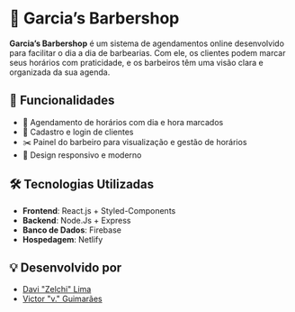 # 💈 Garcia’s Barbershop

**Garcia’s Barbershop** é um sistema de agendamentos online desenvolvido para facilitar o dia a dia de barbearias. Com ele, os clientes podem marcar seus horários com praticidade, e os barbeiros têm uma visão clara e organizada da sua agenda.

## 🚀 Funcionalidades

- 📅 Agendamento de horários com dia e hora marcados
- 👤 Cadastro e login de clientes
- ✂️ Painel do barbeiro para visualização e gestão de horários
- 📱 Design responsivo e moderno 

## 🛠️ Tecnologias Utilizadas

- **Frontend**: React.js + Styled-Components
- **Backend**: Node.Js + Express
- **Banco de Dados**:  Firebase
- **Hospedagem**:  Netlify

## 💡 Desenvolvido por

- [Davi "Zelchi" Lima](https://github.com/Zelchi)
- [Victor "v." Guimarães](https://github.com/victorguimaraesdev)


